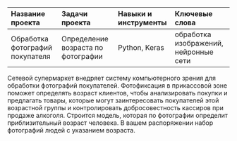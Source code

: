 
| Название проекта| Задачи проекта | Навыки и инструменты | Ключевые слова |
| :-------------------- | :-------------------- | :--------------------| :--------------------| 
| Обработка фотографий покупателя | Определение возраста по фотографии | Python, Keras | обработка изображений, нейронные сети |

Сетевой супермаркет внедряет систему компьютерного зрения для обработки фотографий покупателей. Фотофиксация в прикассовой зоне поможет определять возраст клиентов, чтобы анализировать покупки и предлагать товары, которые могут заинтересовать покупателей этой возрастной группы и контролировать добросовестность кассиров при продаже алкоголя. Строится модель, которая по фотографии определит приблизительный возраст человека. В вашем распоряжении набор фотографий людей с указанием возраста.
